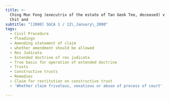```yaml
---
title: >-
  Ching Mun Fong (executrix of the estate of Tan Geok Tee, deceased) v Liu Cho
  Chit and
subtitle: "[2000] SGCA 1 / 12\_January\_2000"
tags:
  - Civil Procedure
  - Pleadings
  - Amending statement of claim
  - whether amendment should be allowed
  - Res Judicata
  - Extended doctrine of res judicata
  - True basis for operation of extended doctrine
  - Trusts
  - Constructive trusts
  - Remedies
  - Claim for restitution on constructive trust
  - 'Whether claim frivolous, vexatious or abuse of process of court'

---
```



